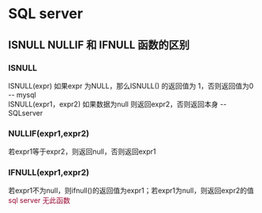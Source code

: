 # SQL server

## ISNULL NULLIF 和 IFNULL 函数的区别

### ISNULL

ISNULL(expr) 如果expr 为NULL，那么ISNULL() 的返回值为 1，否则返回值为0  -- mysql<br>
ISNULL(expr1，expr2)  如果数据为null 则返回expr2，否则返回本身 --SQLserver

### NULLIF(expr1,expr2)

若expr1等于expr2，则返回null，否则返回expr1

### IFNULL(expr1,expr2)

若expr1不为null，则ifnull()的返回值为expr1；若expr1为null，则返回expr2的值<br>
<span style="color:#990833;">sql server 无此函数</span>  
